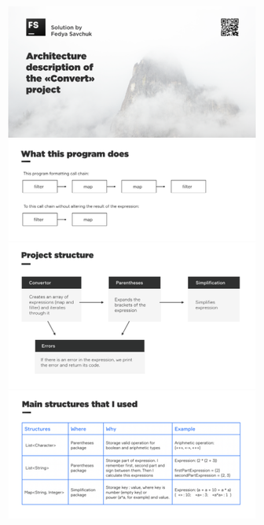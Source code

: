 ![Intro](https://github.com/FedyaSavchuk/convert/blob/master/photo/Intro.png)
![ProgramWork](https://github.com/FedyaSavchuk/convert/blob/master/photo/ProgramWork.png)
![ProjectStructure](https://github.com/FedyaSavchuk/convert/blob/master/photo/ProjectStructure.png)
![WhatUsed](https://github.com/FedyaSavchuk/convert/blob/master/photo/WhatUsed.png)

